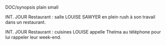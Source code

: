 DOC/synopsis plain small

INT. JOUR Restaurant : salle
  LOUISE SAWYER en plein rush à son travail dans un restaurant.

INT. JOUR Restaurant : cuisines
  LOUISE appelle Thelma au téléphone pour lui rappeler leur week-end.